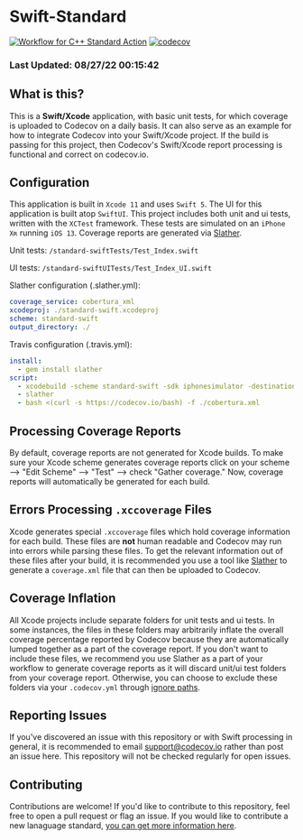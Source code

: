 # Swift-Standard

[![Workflow for C++ Standard Action](https://github.com/codecov/swift-standard/actions/workflows/swift_macos-10.15.yml/badge.svg)](https://github.com/codecov/swift-standard/actions/workflows/swift_macos-10.15.yml) [![codecov](https://codecov.io/gh/codecov/Swift-Standard/branch/master/graph/badge.svg)](https://codecov.io/gh/codecov/Swift-Standard)

### Last Updated: 08/27/22 00:15:42

## What is this?

This is a **Swift/Xcode** application, with basic unit tests, for which coverage is uploaded to Codecov on a daily basis. It can also serve as an example for how to integrate Codecov into your Swift/Xcode project. If the build is passing for this project, then Codecov's Swift/Xcode report processing is functional and correct on codecov.io.

## Configuration

This application is built in `Xcode 11` and uses `Swift 5`. The UI for this application is built atop `SwiftUI`. This project includes both unit and ui tests, written with the `XCTest` framework. These tests are simulated on an `iPhone Xʀ` running `iOS 13`. Coverage reports are generated via [Slather](https://github.com/SlatherOrg/slather).

Unit tests: `/standard-swiftTests/Test_Index.swift`

UI tests:
`/standard-swiftUITests/Test_Index_UI.swift`

Slather configuration (.slather.yml):
```yaml
coverage_service: cobertura_xml
xcodeproj: ./standard-swift.xcodeproj
scheme: standard-swift
output_directory: ./
```
Travis configuration (.travis.yml):
```yaml
install:
  - gem install slather
script:
  - xcodebuild -scheme standard-swift -sdk iphonesimulator -destination 'platform=iOS Simulator,name=iPhone Xʀ,OS=13.0' build test
  - slather 
  - bash <(curl -s https://codecov.io/bash) -f ./cobertura.xml
```

## Processing Coverage Reports

By default, coverage reports are not generated for Xcode builds. To make sure your Xcode scheme generates coverage reports click on your scheme --> "Edit Scheme" --> "Test" --> check "Gather coverage." Now, coverage reports will automatically be generated for each build.

## Errors Processing `.xccoverage` Files

Xcode generates special `.xccoverage` files which hold coverage information for each build. These files are **not** human readable and Codecov may run into errors while parsing these files. To get the relevant information out of these files after your build, it is recommended you use a tool like [Slather](https://github.com/SlatherOrg/slather) to generate a `coverage.xml` file that can then be uploaded to Codecov.

## Coverage Inflation

All Xcode projects include separate folders for unit tests and ui tests. In some instances, the files in these folders may arbitrarily inflate the overall coverage percentage reported by Codecov because they are automatically lumped together as a part of the coverage report. If you don't want to include these files, we recommend you use Slather as a part of your workflow to generate coverage reports as it will discard unit/ui test folders from your coverage report. Otherwise, you can choose to exclude these folders via your `.codecov.yml` through [ignore paths](https://docs.codecov.io/docs/ignoring-paths).

## Reporting Issues

If you've discovered an issue with this repository or with Swift processing in general, it is recommended to email support@codecov.io rather than post an issue here. This repository will not be checked regularly for open issues.

## Contributing

Contributions are welcome! If you'd like to contribute to this repository, feel free to open a pull request or flag an issue. If you would like to contribute a new lanaguage standard, [you can get more information here](https://github.com/codecov/standards-scripts/blob/master/README.md#contributing). 
 